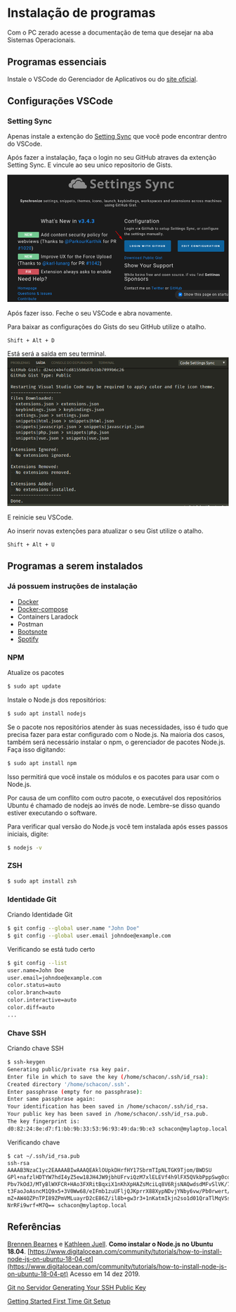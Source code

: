 # Instalação de programas

Com o PC zerado acesse a documentação de tema que desejar na aba Sistemas Operacionais.

## Programas essenciais

Instale o VSCode do Gerenciador de Aplicativos ou do [site oficial](https://code.visualstudio.com/).

## Configurações VSCode

### Setting Sync

Apenas instale a extenção do [Setting Sync](https://marketplace.visualstudio.com/items?itemName=Shan.code-settings-sync) que você pode encontrar dentro do VSCode.

Após fazer a instalação, faça o login no seu GitHub atraves da extenção Setting Sync. E vincule ao seu unico repositorio de Gists.

<img src="/images/setting-sync.png">

Após fazer isso. Feche o seu VSCode e abra novamente.

Para baixar as configurações do Gists do seu GitHub utilize o atalho.

```
Shift + Alt + D
```

Está será a saida em seu terminal.
<img src="/images/output-setting-sync-download-extensions.png">

E reinicie seu VSCode.

Ao inserir novas extenções para atualizar o seu Gist utilize o atalho.

```
Shift + Alt + U
```

## Programas a serem instalados

### Já possuem instruções de instalação

- [Docker](/docker-install/)
- [Docker-compose](/docker-compose/)
- Containers Laradock
- Postman
- [Bootsnote](https://boostnote.io/)
- [Spotify](https://www.spotify.com/br/download/linux/)

### NPM

Atualize os pacotes

```bash
$ sudo apt update
```

Instale o Node.js dos repositórios:

```bash
$ sudo apt install nodejs
```

Se o pacote nos repositórios atender às suas necessidades, isso é tudo que precisa fazer para estar configurado com o Node.js. Na maioria dos casos, também será necessário instalar o npm, o gerenciador de pacotes Node.js. Faça isso digitando:

```bash
$ sudo apt install npm
```

Isso permitirá que você instale os módulos e os pacotes para usar com o Node.js.

Por causa de um conflito com outro pacote, o executável dos repositórios Ubuntu é chamado de nodejs ao invés de node. Lembre-se disso quando estiver executando o software.

Para verificar qual versão do Node.js você tem instalada após esses passos iniciais, digite:

```bash
$ nodejs -v
```

### ZSH

```bash
$ sudo apt install zsh
```

### Identidade Git

Criando Identidade Git

```bash
$ git config --global user.name "John Doe"
$ git config --global user.email johndoe@example.com
```

Verificando se está tudo certo

```bash
$ git config --list
user.name=John Doe
user.email=johndoe@example.com
color.status=auto
color.branch=auto
color.interactive=auto
color.diff=auto
...
```

### Chave SSH

Criando chave SSH

```bash
$ ssh-keygen
Generating public/private rsa key pair.
Enter file in which to save the key (/home/schacon/.ssh/id_rsa):
Created directory '/home/schacon/.ssh'.
Enter passphrase (empty for no passphrase):
Enter same passphrase again:
Your identification has been saved in /home/schacon/.ssh/id_rsa.
Your public key has been saved in /home/schacon/.ssh/id_rsa.pub.
The key fingerprint is:
d0:82:24:8e:d7:f1:bb:9b:33:53:96:93:49:da:9b:e3 schacon@mylaptop.local
```

Verificando chave

```
$ cat ~/.ssh/id_rsa.pub
ssh-rsa AAAAB3NzaC1yc2EAAAABIwAAAQEAklOUpkDHrfHY17SbrmTIpNLTGK9Tjom/BWDSU
GPl+nafzlHDTYW7hdI4yZ5ew18JH4JW9jbhUFrviQzM7xlELEVf4h9lFX5QVkbPppSwg0cda3
Pbv7kOdJ/MTyBlWXFCR+HAo3FXRitBqxiX1nKhXpHAZsMciLq8V6RjsNAQwdsdMFvSlVK/7XA
t3FaoJoAsncM1Q9x5+3V0Ww68/eIFmb1zuUFljQJKprrX88XypNDvjYNby6vw/Pb0rwert/En
mZ+AW4OZPnTPI89ZPmVMLuayrD2cE86Z/il8b+gw3r3+1nKatmIkjn2so1d01QraTlMqVSsbx
NrRFi9wrf+M7Q== schacon@mylaptop.local
```

## Referências

[Brennen Bearnes](https://www.digitalocean.com/community/users/bpb) e [Kathleen Juell](https://www.digitalocean.com/community/users/katjuell). **Como instalar o Node.js no Ubuntu 18.04**. [https://www.digitalocean.com/community/tutorials/how-to-install-node-js-on-ubuntu-18-04-pt](https://www.digitalocean.com/community/tutorials/how-to-install-node-js-on-ubuntu-18-04-pt) Acesso em 14 dez 2019.

[Git no Servidor Generating Your SSH Public Key](https://git-scm.com/book/pt-pt/v2/Git-no-Servidor-Generating-Your-SSH-Public-Key)

[Getting Started First Time Git Setup](https://git-scm.com/book/en/v2/Getting-Started-First-Time-Git-Setup)
